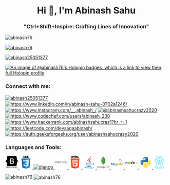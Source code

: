 <h1 align="center">Hi 👋, I'm Abinash Sahu</h1>
<h3 align="center">"Ctrl+Shift+Inspire: Crafting Lines of Innovation"</h3>

<p align="left"> <img src="https://komarev.com/ghpvc/?username=abinash76&label=Profile%20views&color=0e75b6&style=flat" alt="abinash76" /> </p>

<p align="left"> <a href="https://github.com/ryo-ma/github-profile-trophy"><img src="https://github-profile-trophy.vercel.app/?username=abinash76" alt="abinash76" /></a> </p>

<p align="left"> <a href="https://twitter.com/abinash25051377" target="blank"><img src="https://img.shields.io/twitter/follow/abinash25051377?logo=twitter&style=for-the-badge" alt="abinash25051377" /></a> </p>

[![An image of @abinash76's Holopin badges, which is a link to view their full Holopin profile](https://holopin.me/abinash76)](https://holopin.io/@abinash76)

<h3 align="left">Connect with me:</h3>
<p align="left">
<a href="https://twitter.com/abinash25051377" target="blank"><img align="center" src="https://raw.githubusercontent.com/rahuldkjain/github-profile-readme-generator/master/src/images/icons/Social/twitter.svg" alt="abinash25051377" height="30" width="40" /></a>
<a href="https://linkedin.com/in/https://www.linkedin.com/in/abinash-sahu-0702a1246/" target="blank"><img align="center" src="https://raw.githubusercontent.com/rahuldkjain/github-profile-readme-generator/master/src/images/icons/Social/linked-in-alt.svg" alt="https://www.linkedin.com/in/abinash-sahu-0702a1246/" height="30" width="40" /></a>
<a href="https://instagram.com/https://www.instagram.com/__.abinash_/" target="blank"><img align="center" src="https://raw.githubusercontent.com/rahuldkjain/github-profile-readme-generator/master/src/images/icons/Social/instagram.svg" alt="https://www.instagram.com/__.abinash_/" height="30" width="40" /></a>
<a href="https://medium.com/@abinashsahucrazy2020" target="blank"><img align="center" src="https://raw.githubusercontent.com/rahuldkjain/github-profile-readme-generator/master/src/images/icons/Social/medium.svg" alt="@abinashsahucrazy2020" height="30" width="40" /></a>
<a href="https://www.codechef.com/users/https://www.codechef.com/users/abinash_230" target="blank"><img align="center" src="https://cdn.jsdelivr.net/npm/simple-icons@3.1.0/icons/codechef.svg" alt="https://www.codechef.com/users/abinash_230" height="30" width="40" /></a>
<a href="https://www.hackerrank.com/https://www.hackerrank.com/abinashsahucraz1?hr_r=1" target="blank"><img align="center" src="https://raw.githubusercontent.com/rahuldkjain/github-profile-readme-generator/master/src/images/icons/Social/hackerrank.svg" alt="https://www.hackerrank.com/abinashsahucraz1?hr_r=1" height="30" width="40" /></a>
<a href="https://www.leetcode.com/https://leetcode.com/devsagaabinash/" target="blank"><img align="center" src="https://raw.githubusercontent.com/rahuldkjain/github-profile-readme-generator/master/src/images/icons/Social/leet-code.svg" alt="https://leetcode.com/devsagaabinash/" height="30" width="40" /></a>
<a href="https://auth.geeksforgeeks.org/user/https://auth.geeksforgeeks.org/user/abinashsahucrazy2020" target="blank"><img align="center" src="https://raw.githubusercontent.com/rahuldkjain/github-profile-readme-generator/master/src/images/icons/Social/geeks-for-geeks.svg" alt="https://auth.geeksforgeeks.org/user/abinashsahucrazy2020" height="30" width="40" /></a>
</p>

<h3 align="left">Languages and Tools:</h3>
<p align="left"> <a href="https://getbootstrap.com" target="_blank" rel="noreferrer"> <img src="https://raw.githubusercontent.com/devicons/devicon/master/icons/bootstrap/bootstrap-plain-wordmark.svg" alt="bootstrap" width="40" height="40"/> </a> <a href="https://www.w3schools.com/css/" target="_blank" rel="noreferrer"> <img src="https://raw.githubusercontent.com/devicons/devicon/master/icons/css3/css3-original-wordmark.svg" alt="css3" width="40" height="40"/> </a> <a href="https://www.djangoproject.com/" target="_blank" rel="noreferrer"> <img src="https://cdn.worldvectorlogo.com/logos/django.svg" alt="django" width="40" height="40"/> </a> <a href="https://expressjs.com" target="_blank" rel="noreferrer"> <img src="https://raw.githubusercontent.com/devicons/devicon/master/icons/express/express-original-wordmark.svg" alt="express" width="40" height="40"/> </a> <a href="https://www.w3.org/html/" target="_blank" rel="noreferrer"> <img src="https://raw.githubusercontent.com/devicons/devicon/master/icons/html5/html5-original-wordmark.svg" alt="html5" width="40" height="40"/> </a> <a href="https://www.java.com" target="_blank" rel="noreferrer"> <img src="https://raw.githubusercontent.com/devicons/devicon/master/icons/java/java-original.svg" alt="java" width="40" height="40"/> </a> <a href="https://www.mongodb.com/" target="_blank" rel="noreferrer"> <img src="https://raw.githubusercontent.com/devicons/devicon/master/icons/mongodb/mongodb-original-wordmark.svg" alt="mongodb" width="40" height="40"/> </a> <a href="https://www.mysql.com/" target="_blank" rel="noreferrer"> <img src="https://raw.githubusercontent.com/devicons/devicon/master/icons/mysql/mysql-original-wordmark.svg" alt="mysql" width="40" height="40"/> </a> <a href="https://nodejs.org" target="_blank" rel="noreferrer"> <img src="https://raw.githubusercontent.com/devicons/devicon/master/icons/nodejs/nodejs-original-wordmark.svg" alt="nodejs" width="40" height="40"/> </a> <a href="https://www.python.org" target="_blank" rel="noreferrer"> <img src="https://raw.githubusercontent.com/devicons/devicon/master/icons/python/python-original.svg" alt="python" width="40" height="40"/> </a> <a href="https://reactjs.org/" target="_blank" rel="noreferrer"> <img src="https://raw.githubusercontent.com/devicons/devicon/master/icons/react/react-original-wordmark.svg" alt="react" width="40" height="40"/> </a> </p>

<p><img align="left" src="https://github-readme-stats.vercel.app/api/top-langs?username=abinash76&show_icons=true&locale=en&layout=compact" alt="abinash76" /></p>

<p>&nbsp;<img align="center" src="https://github-readme-stats.vercel.app/api?username=abinash76&show_icons=true&locale=en" alt="abinash76" /></p>
